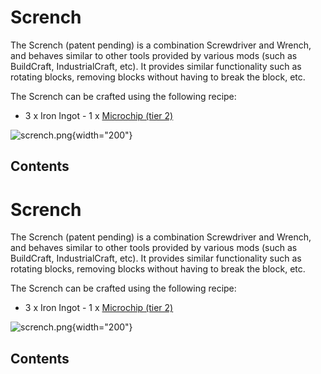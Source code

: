 # Scrench

The Scrench (patent pending) is a combination Screwdriver and Wrench,
and behaves similar to other tools provided by various mods (such as
BuildCraft, IndustrialCraft, etc). It provides similar functionality
such as rotating blocks, removing blocks without having to break the
block, etc.

The Scrench can be crafted using the following recipe:

- 3 x Iron Ingot - 1 x [Microchip (tier 2)](/item/materials)

![scrench.png](/recipes/items/scrench.png){width="200"}

## Contents

# Scrench

The Scrench (patent pending) is a combination Screwdriver and Wrench,
and behaves similar to other tools provided by various mods (such as
BuildCraft, IndustrialCraft, etc). It provides similar functionality
such as rotating blocks, removing blocks without having to break the
block, etc.

The Scrench can be crafted using the following recipe:

- 3 x Iron Ingot - 1 x [Microchip (tier 2)](/item/materials)

![scrench.png](/recipes/items/scrench.png){width="200"}

## Contents
